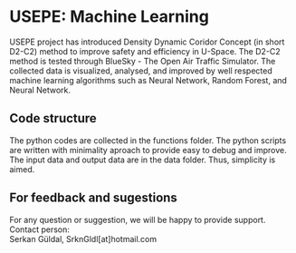 # USEPE: Machine Learning 
USEPE project has introduced Density Dynamic Coridor Concept (in short D2-C2) method to improve safety and efficiency in U-Space. The D2-C2 method is tested through BlueSky - The Open Air Traffic Simulator. The collected data is visualized, analysed, and improved by well respected machine learning algorithms such as Neural Network, Random Forest, and Neural Network.

## Code structure
The python codes are collected in the functions folder. The python scripts are written with minimality aproach to provide easy to debug and improve.
<br>The input data and output data are in the data folder. Thus, simplicity is aimed.

## For feedback and sugestions
For any question or suggestion, we will be happy to provide support.
<br>Contact person:
<br>Serkan Güldal, SrknGldl[at]hotmail.com
